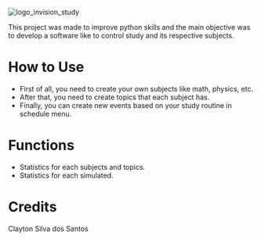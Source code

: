 
![logo_invision_study](https://user-images.githubusercontent.com/95229093/158428286-8bb3475b-22f0-4d9b-bd3d-ca049060c7d6.png)

This project was made to improve python skills and the main objective was to develop a software like to control study and its respective subjects.
 #


# How to Use
* First of all, you need to create your own subjects like math, physics, etc.
* After that, you need to create topics that each subject has.
* Finally, you can create new events based on your study routine in schedule menu.
# Functions
* Statistics for each subjects and topics.
* Statistics for each simulated.

# Credits
Clayton Silva dos Santos

